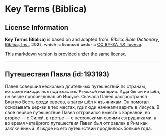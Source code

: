 # Key Terms (Biblica)

## License Information

**Key Terms (Biblica)** is based on and adapted from: _Biblica Bible Dictionary_, [Biblica, Inc.](https://www.biblica.com/), 2023, which is licensed under a [CC BY-SA 4.0 license](https://creativecommons.org/licenses/by-sa/4.0/legalcode.en).

This markdown version is provided under the same license.



--------------------------------

## Путешествия Павла (id: 193193)

Павел совершил несколько длительных путешествий по странам, которые находились под властью Римской империи. Куда бы он ни шёл, он везде проповедовал об Иисусе. Сначала Павел распространял Благую Весть среди евреев, а затем шёл к язычникам. Он помогал основывать церкви в тех местах, где люди начинали верить в Иисуса. В своё первое путешествие Павел отправился вместе с Варнавой, во второе — с Силой, в третье — с несколькими своими сотрудниками, а во время четвёртого путешествия Павел был отправлен в Рим как заключённый. Каждое из его путешествий продлилось больше года.


